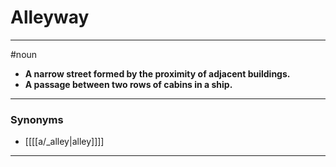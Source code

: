 # Alleyway
---
#noun
- **A narrow street formed by the proximity of adjacent buildings.**
- **A passage between two rows of cabins in a ship.**
---
### Synonyms
- [[[[a/_alley|alley]]]]
---

